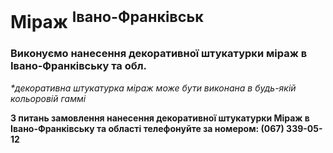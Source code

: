 # Міраж <sup>Івано-Франківськ</sup>

### Виконуємо нанесення декоративної штукатурки міраж в Івано-Франківську та обл.

_*декоративна штукатурка міраж може бути виконана в будь-якій кольоровій гаммі_

**З питань замовлення нанесення декоративної штукатурки Міраж в Івано-Франківську та області телефонуйте за номером: (067) 339-05-12**
